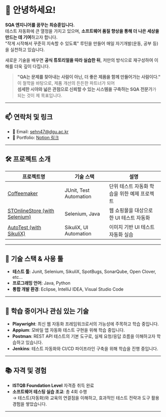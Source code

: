 # 👋 안녕하세요!
**SQA 엔지니어를 꿈꾸는 최승훈입니다.** </br>
테스트 자동화에 큰 열정을 가지고 있으며, **소프트웨어 품질 향상을 통해 더 나은 세상을 만드는 데 기여**하고자 합니다.  
"작게 시작해서 꾸준히 지속할 수 있도록" 루틴을 만들어 매일 자기개발(운동, 공부 등)을 실천하고 있습니다.

새로운 기술을 배우면 **공식 튜토리얼을 따라 실습한 뒤**, 저만의 방식으로 재구성하여 이해를 더욱 깊이 다집니다.

> **"QA는 문제를 찾아내는 사람이 아닌, 더 좋은 제품을 함께 만들어가는 사람이다."**  
이 철학을 바탕으로, 제품 개선의 든든한 파트너가 되어  
**섬세한 시야와 넓은 관점으로 신뢰할 수 있는 시스템을 구축하는 SQA 전문가**가 되는 것이 제 목표입니다.

---

## 📫 연락처 및 링크  
- 📧 Email: sehn47@dgu.ac.kr
- 📝 Portfolio: [Notion 링크](https://www.notion.so/SQA-1de91f1c774880f79e12ec01722f3507)

 ---

## 🛠️ 프로젝트 소개

| 프로젝트명 | 기술 스택 | 설명 |
|------------|-----------|------|
| [Coffeemaker](https://github.com/shChoi-Dev/CoffeemakerTest) | JUnit, Test Automation | 단위 테스트 자동화 학습을 위한 예제 프로젝트 |
| [STOnlineStore (with Selenium)](https://github.com/CodeyCraft/STOnlineStore) | Selenium, Java | 웹 쇼핑몰을 대상으로 한 UI 테스트 자동화 |
| [AutoTest (with SikuliX)](https://github.com/shChoi-Dev/AutoTest) | SikuliX, UI Automation | 이미지 기반 UI 테스트 자동화 실습 |

---

## 🧰 기술 스택 & 사용 툴  
- **테스트 툴**: Junit, Selenium, SikuliX, SpotBugs, SonarQube, Open Clover, etc...
- **프로그래밍 언어**: Java, Python
- **통합 개발 환경**: Eclipse, IntelliJ IDEA, Visual Studio Code

---

## 🚀 학습 중이거나 관심 있는 기술  
- **Playwright**: 최신 웹 자동화 프레임워크로서의 가능성에 주목하고 학습 중입니다.  
- **Appium**: 모바일 앱 자동화 테스트 구현을 위해 학습 중입니다.
- **Postman**: REST API 테스트의 기본 도구로, 실제 요청/응답 흐름을 이해하고자 학습하고 있습니다.  
- **Jenkins**: 테스트 자동화와 CI/CD 파이프라인 구축을 위해 학습을 진행 중입니다.
  
---

## 📚 자격 및 경험  
- **ISTQB Foundation Level** 자격증 취득 완료
- **소프트웨어 테스팅 실습 조교**: 총 4회 수행  
  → 테스트(자동화)와 교육의 연결점을 이해하고, 효과적인 테스트 전략과 도구 활용 경험을 쌓았습니다.

---

